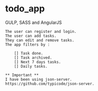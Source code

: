 # todo_app
GULP, SASS and AngularJS 

	The user can register and login.
	The user can add tasks.
	They can edit and remove tasks.
	The app filters by :

		[] Task done.
		[] Task archived.
		[] Next 7 days tasks.
		[] Daily tasks.

	** Important ** 
	I have been using json-server. 
	https://github.com/typicode/json-server.


